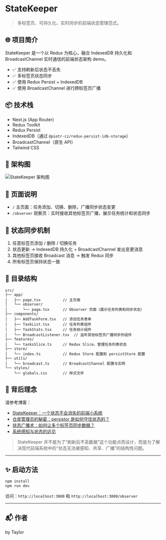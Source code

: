 # StateKeeper

> 多标签页、可持久化、实时同步的前端状态管理范式。

## 🌐 项目简介

StateKeeper 是一个以 Redux 为核心，融合 IndexedDB 持久化和 BroadcastChannel 实时通信的前端状态架构 demo。

- ✅ 支持刷新后状态不丢失
- ✅ 多标签页状态同步
- ✅ 使用 Redux Persist + IndexedDB
- ✅ 使用 BroadcastChannel 进行跨标签页广播

## 📦 技术栈

- Next.js (App Router)
- Redux Toolkit
- Redux Persist
- IndexedDB（通过 `@piotr-cz/redux-persist-idb-storage`）
- BroadcastChannel（原生 API）
- Tailwind CSS

## 📸 架构图

![StateKeeper 架构图](https://private-user-images.githubusercontent.com/109272291/438787482-5f6a1e30-08c6-4959-bbdb-d939e18002e7.png?jwt=eyJhbGciOiJIUzI1NiIsInR5cCI6IkpXVCJ9.eyJpc3MiOiJnaXRodWIuY29tIiwiYXVkIjoicmF3LmdpdGh1YnVzZXJjb250ZW50LmNvbSIsImtleSI6ImtleTUiLCJleHAiOjE3NDU5MzUzNzgsIm5iZiI6MTc0NTkzNTA3OCwicGF0aCI6Ii8xMDkyNzIyOTEvNDM4Nzg3NDgyLTVmNmExZTMwLTA4YzYtNDk1OS1iYmRiLWQ5MzllMTgwMDJlNy5wbmc_WC1BbXotQWxnb3JpdGhtPUFXUzQtSE1BQy1TSEEyNTYmWC1BbXotQ3JlZGVudGlhbD1BS0lBVkNPRFlMU0E1M1BRSzRaQSUyRjIwMjUwNDI5JTJGdXMtZWFzdC0xJTJGczMlMkZhd3M0X3JlcXVlc3QmWC1BbXotRGF0ZT0yMDI1MDQyOVQxMzU3NThaJlgtQW16LUV4cGlyZXM9MzAwJlgtQW16LVNpZ25hdHVyZT1jY2I5NTkzNDlhYjk2ODcxNTY3ZDk0MjZjMTJhMjFkZGQyYTU4NjE2MGYzMzZkZmQ2NmNkZTRiNzY2MDRhNTkwJlgtQW16LVNpZ25lZEhlYWRlcnM9aG9zdCJ9.HC_7bSAEAnWveX4rwOfl-vrA0PYr3_3jriOEKUxHjkw)

## 🚀 页面说明

- `/` 主页面：任务添加、切换、删除，广播同步状态变更
- `/observer` 观察页：实时接收其他标签页广播，展示任务统计和状态同步

## 📡 状态同步机制

1. 任意标签页添加 / 删除 / 切换任务
2. 状态更新 → IndexedDB 持久化 + BroadcastChannel 发出变更消息
3. 其他标签页接收 Broadcast 消息 → 触发 Redux 同步
4. 所有标签页保持状态一致

## 📂 目录结构

```
src/
├── app/
│   ├── page.tsx          // 主页面
│   └── observer/
│       └── page.tsx      // Observer 页面（展示任务列表和同步状态）
├── components/
│   ├── AddTaskForm.tsx   // 添加任务表单
│   ├── TaskList.tsx      // 任务列表组件
│   ├── TaskStats.tsx     // 任务统计组件
│   └── BroadcastListener.tsx  // 监听其他标签页广播同步的组件
├── features/
│   └── tasksSlice.ts     // Redux Slice，管理任务列表状态
├── store/
│   └── index.ts          // Redux Store 配置和 persistStore 配置
├── utils/
│   └── broadcast.ts      // BroadcastChannel 配置与实例
└── styles/
    └── globals.css       // 样式文件

```

## 🧠 背后理念

请参考博客：
- [StateKeeper：一个状态不会消失的前端小系统](https://huxiaoyue111111s-organization.gitbook.io/frontend-tips/statekeeper-yi-ge-zhuang-tai-bu-hui-xiao-shi-de-qian-duan-xiao-xi-tong)
- [仓库管理员的秘密：persistor 是如何守住状态的？](https://huxiaoyue111111s-organization.gitbook.io/frontend-tips/cang-ku-guan-li-yuan-de-mi-mi-persistor-shi-ru-he-shou-zhu-zhuang-tai-de)
- [状态广播术：如何让多个标签页同步数据？](https://huxiaoyue111111s-organization.gitbook.io/frontend-tips/zhuang-tai-guang-bo-shu-ru-he-rang-duo-ge-biao-qian-ye-tong-bu-shu-ju)
- [系统感知与状态的远见](https://huxiaoyue111111s-organization.gitbook.io/frontend-tips/xi-tong-gan-zhi-yu-zhuang-tai-de-yuan-jian)

> StateKeeper 并不是为了“刷新后不丢数据”这个功能点而设计，而是为了解决现代前端系统中的“状态无法被感知、共享、广播”的结构性问题。

---

## ✨ 启动方法

```bash
npm install
npm run dev
```
访问：`http://localhost:3000` 和 `http://localhost:3000/observer`

---

## 📬 作者

by Taylor

